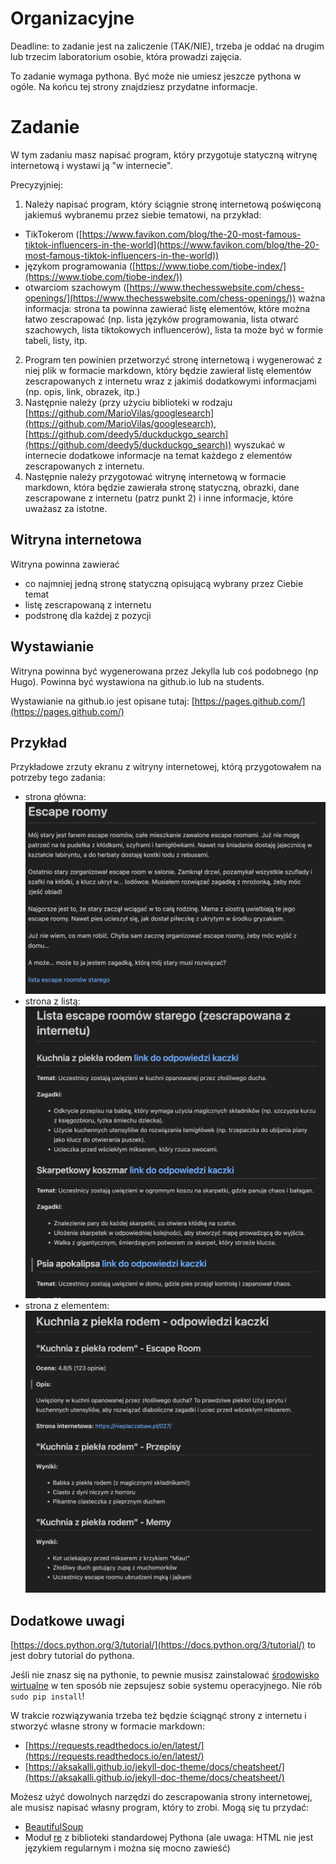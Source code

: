 # Organizacyjne

Deadline: to zadanie jest na zaliczenie (TAK/NIE), trzeba je oddać na drugim lub trzecim laboratorium osobie, która prowadzi zajęcia.

To zadanie wymaga pythona. Być może nie umiesz jeszcze pythona w ogóle. Na końcu tej strony znajdziesz przydatne informacje.


# Zadanie

W tym zadaniu masz napisać program, który przygotuje statyczną witrynę internetową i wystawi ją "w internecie".

Precyzyjniej:
1. Należy napisać program, który ściągnie stronę internetową poświęconą jakiemuś wybranemu przez siebie tematowi, na przykład:
- TikTokerom ([https://www.favikon.com/blog/the-20-most-famous-tiktok-influencers-in-the-world](https://www.favikon.com/blog/the-20-most-famous-tiktok-influencers-in-the-world))
- językom programowania ([https://www.tiobe.com/tiobe-index/](https://www.tiobe.com/tiobe-index/))
- otwarciom szachowym ([https://www.thechesswebsite.com/chess-openings/](https://www.thechesswebsite.com/chess-openings/))
ważna informacja: strona ta powinna zawierać listę elementów, które można łatwo zescrapować (np. lista języków programowania, lista otwarć szachowych, lista tiktokowych influencerów), lista ta może być w formie tabeli, listy, itp.
2. Program ten powinien przetworzyć stronę internetową i wygenerować z niej plik w formacie markdown, który będzie zawierał listę elementów zescrapowanych z internetu wraz z jakimiś dodatkowymi informacjami (np. opis, link, obrazek, itp.)
3. Następnie należy (przy użyciu biblioteki w rodzaju [https://github.com/MarioVilas/googlesearch](https://github.com/MarioVilas/googlesearch), [https://github.com/deedy5/duckduckgo_search](https://github.com/deedy5/duckduckgo_search)) wyszukać w internecie dodatkowe informacje na temat każdego z elementów zescrapowanych z internetu.
4. Następnie należy przygotować witrynę internetową w formacie markdown, która będzie zawierała stronę statyczną, obrazki, dane zescrapowane z internetu (patrz punkt 2) i inne informacje, które uważasz za istotne.

## Witryna internetowa

Witryna powinna zawierać 

- co najmniej jedną stronę statyczną opisującą wybrany przez Ciebie temat
- listę zescrapowaną z internetu
- podstronę dla każdej z pozycji
 
## Wystawianie

Witryna powinna być wygenerowana przez Jekylla lub coś podobnego (np Hugo).
Powinna być wystawiona na github.io lub na students.

Wystawianie na github.io jest opisane tutaj: [https://pages.github.com/](https://pages.github.com/)

## Przykład

Przykładowe zrzuty ekranu z witryny internetowej, którą przygotowałem na potrzeby tego zadania:

- strona główna: ![lab1_main](lab1_main.png)
- strona z listą: ![lab1_list](lab1_list.png)
- strona z elementem: ![lab1_element](lab1_element.png)

## Dodatkowe uwagi

[https://docs.python.org/3/tutorial/](https://docs.python.org/3/tutorial/) to jest dobry tutorial do pythona.

Jeśli nie znasz się na pythonie, to pewnie musisz zainstalować [środowisko wirtualne](https://packaging.python.org/en/latest/guides/installing-using-pip-and-virtual-environments/) w ten sposób nie zepsujesz sobie systemu operacyjnego. Nie rób `sudo pip install`!

W trakcie rozwiązywania trzeba też będzie ściągnąć strony z internetu i stworzyć własne strony w formacie markdown:

- [https://requests.readthedocs.io/en/latest/](https://requests.readthedocs.io/en/latest/)
- [https://aksakalli.github.io/jekyll-doc-theme/docs/cheatsheet/](https://aksakalli.github.io/jekyll-doc-theme/docs/cheatsheet/)


Możesz użyć dowolnych narzędzi do zescrapowania strony internetowej, ale musisz napisać własny program, który to zrobi. Mogą się tu przydać:
- [BeautifulSoup](https://www.crummy.com/software/BeautifulSoup/)
- Moduł [re](https://docs.python.org/3/library/re.html) z biblioteki standardowej Pythona (ale uwaga: HTML nie jest językiem regularnym i można się mocno zawieść)



